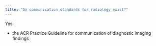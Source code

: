 ```yaml
---
title: "Do communication standards for radiology exist?"
---
```

Yes
- the ACR Practice Guideline for communication of diagnostic imaging findings

